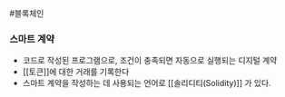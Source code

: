 ---
---

#블록체인 
### 스마트 계약
+ 코드로 작성된 프로그램으로, 조건이 충족되면 자동으로 실행되는 디지털 계약
+ [[토큰]]에 대한 거래를 기록한다
+ 스마트 계약을 작성하는 데 사용되는 언어로 [[솔리디티(Solidity)]] 가 있다.